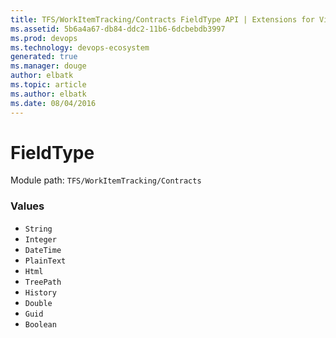 ```yaml
---
title: TFS/WorkItemTracking/Contracts FieldType API | Extensions for Visual Studio Team Services
ms.assetid: 5b6a4a67-db84-ddc2-11b6-6dcbebdb3997
ms.prod: devops
ms.technology: devops-ecosystem
generated: true
ms.manager: douge
author: elbatk
ms.topic: article
ms.author: elbatk
ms.date: 08/04/2016
---
```


# FieldType

Module path: `TFS/WorkItemTracking/Contracts`

### Values

* `String` 
* `Integer` 
* `DateTime` 
* `PlainText` 
* `Html` 
* `TreePath` 
* `History` 
* `Double` 
* `Guid` 
* `Boolean` 
